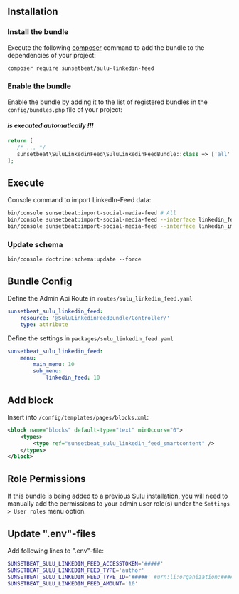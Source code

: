 ## Installation

### Install the bundle 

Execute the following [composer](https://getcomposer.org/) command to add the bundle to the dependencies of your project:

```bash
composer require sunsetbeat/sulu-linkedin-feed
```

### Enable the bundle 
 
 Enable the bundle by adding it to the list of registered bundles in the `config/bundles.php` file of your project:
 
#### *is executed automatically !!!*

 ```php
 return [
    /* ... */
    sunsetbeat\SuluLinkedinFeed\SuluLinkedinFeedBundle::class => ['all' => true],
 ];
 ```


## Execute

Console command to import LinkedIn-Feed data:

```bash
bin/console sunsetbeat:import-social-media-feed # All
bin/console sunsetbeat:import-social-media-feed --interface linkedin_feed # Only LinkedIn Feed
bin/console sunsetbeat:import-social-media-feed --interface linkedin_images # Only LinkedIn Images
```


### Update schema

```shell script
bin/console doctrine:schema:update --force
```

## Bundle Config
    
Define the Admin Api Route in `routes/sulu_linkedin_feed.yaml`
```yaml
sunsetbeat_sulu_linkedin_feed:
    resource: '@SuluLinkedinFeedBundle/Controller/'
    type: attribute
```

Define the settings in `packages/sulu_linkedin_feed.yaml`
```yaml
sunsetbeat_sulu_linkedin_feed:
    menu:
        main_menu: 10
        sub_menu:
            linkedin_feed: 10
```

## Add block

Insert into `/config/templates/pages/blocks.xml`:

```xml
<block name="blocks" default-type="text" minOccurs="0">
    <types>
        <type ref="sunsetbeat_sulu_linkedin_feed_smartcontent" />
    </types>
</block>
```

## Role Permissions
If this bundle is being added to a previous Sulu installation, you will need to manually add the permissions to your admin user role(s) under the `Settings > User roles` menu option.

## Update ".env"-files

Add following lines to ".env"-file:

```bash
SUNSETBEAT_SULU_LINKEDIN_FEED_ACCESSTOKEN='#####'
SUNSETBEAT_SULU_LINKEDIN_FEED_TYPE='author'
SUNSETBEAT_SULU_LINKEDIN_FEED_TYPE_ID='#####' #urn:li:organization:#####
SUNSETBEAT_SULU_LINKEDIN_FEED_AMOUNT='10'
```
